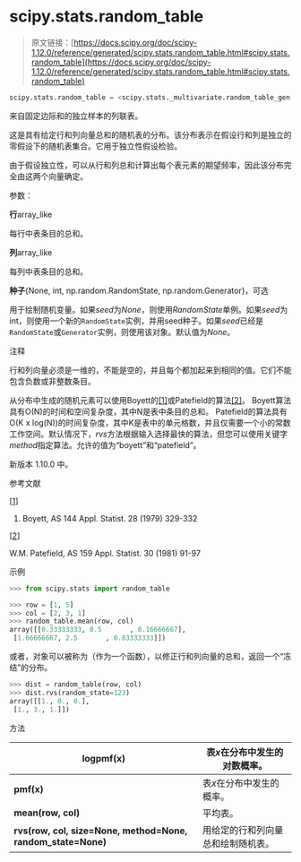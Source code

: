 # scipy.stats.random_table

> 原文链接：[https://docs.scipy.org/doc/scipy-1.12.0/reference/generated/scipy.stats.random_table.html#scipy.stats.random_table](https://docs.scipy.org/doc/scipy-1.12.0/reference/generated/scipy.stats.random_table.html#scipy.stats.random_table)

```py
scipy.stats.random_table = <scipy.stats._multivariate.random_table_gen object>
```

来自固定边际和的独立样本的列联表。

这是具有给定行和列向量总和的随机表的分布。该分布表示在假设行和列是独立的零假设下的随机表集合。它用于独立性假设检验。

由于假设独立性，可以从行和列总和计算出每个表元素的期望频率，因此该分布完全由这两个向量确定。

参数：

**行**array_like

每行中表条目的总和。

**列**array_like

每列中表条目的总和。

**种子**{None, int, np.random.RandomState, np.random.Generator}，可选

用于绘制随机变量。如果*seed*为*None*，则使用*RandomState*单例。如果*seed*为int，则使用一个新的`RandomState`实例，并用seed种子。如果*seed*已经是`RandomState`或`Generator`实例，则使用该对象。默认值为*None*。

注释

行和列向量必须是一维的，不能是空的，并且每个都加起来到相同的值。它们不能包含负数或非整数条目。

从分布中生成的随机元素可以使用Boyett的[[1]](#r46006bb0839b-1)或Patefield的算法[[2]](#r46006bb0839b-2)。 Boyett算法具有O(N)的时间和空间复杂度，其中N是表中条目的总和。 Patefield的算法具有O(K x log(N))的时间复杂度，其中K是表中的单元格数，并且仅需要一个小的常数工作空间。默认情况下，*rvs*方法根据输入选择最快的算法，但您可以使用关键字*method*指定算法。允许的值为“boyett”和“patefield”。

新版本 1.10.0 中。

参考文献

[[1](#id1)]

1.  Boyett, AS 144 Appl. Statist. 28 (1979) 329-332

[[2](#id2)]

W.M. Patefield, AS 159 Appl. Statist. 30 (1981) 91-97

示例

```py
>>> from scipy.stats import random_table 
```

```py
>>> row = [1, 5]
>>> col = [2, 3, 1]
>>> random_table.mean(row, col)
array([[0.33333333, 0.5       , 0.16666667],
 [1.66666667, 2.5       , 0.83333333]]) 
```

或者，对象可以被称为（作为一个函数），以修正行和列向量的总和，返回一个“冻结”的分布。

```py
>>> dist = random_table(row, col)
>>> dist.rvs(random_state=123)
array([[1., 0., 0.],
 [1., 3., 1.]]) 
```

方法

| **logpmf(x)** | 表*x*在分布中发生的对数概率。 |
| --- | --- |
| **pmf(x)** | 表*x*在分布中发生的概率。 |
| **mean(row, col)** | 平均表。 |
| **rvs(row, col, size=None, method=None, random_state=None)** | 用给定的行和列向量总和绘制随机表。 |
